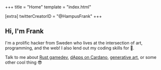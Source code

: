 +++
title = "Home"
template = "index.html"

[extra]
twitterCreatorID = "@HampusFrank"
+++

## Hi, I'm Frank

I'm a prolific hacker from Sweden who lives at the intersection of art, programming, and the web! I also lend out my coding skills for :money_with_wings:.

Talk to me about [Rust gamedev](https://store.steampowered.com/app/2896110/GLOW/), [dApps on Cardano](https://atomic-swap.io/), [generative art](https://generative-studios.frankhampusweslien.com/), or some other cool thing :sunglasses:
